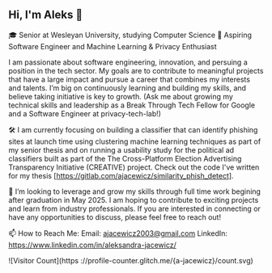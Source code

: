 ## Hi, I'm Aleks 👋

🎓 Senior at Wesleyan University, studying Computer Science
🔭 Aspiring Software Engineer and Machine Learning & Privacy Enthusiast

I am passionate about software engineering, innovation, and persuing a position in the tech sector. My goals are to contribute to meaningful projects that have a large impact and pursue a career that combines my interests and talents. I’m big on continuously learning and building my skills, and believe taking initiative is key to growth. (Ask me about growing my technical skills and leadership as a Break Through Tech Fellow for Google and a Software Engineer at privacy-tech-lab!)

🛠 I am currently focusing on building a classifier that can identify phishing sites at launch time using clustering machine learning techniques as part of my senior thesis and on running a usability study for the political ad classifiers built as part of the The Cross-Platform Election Advertising Transparency Initiative (CREATIVE) project. Check out the code I've written for my thesis [https://gitlab.com/ajacewicz/similarity_phish_detect]. 

🎯 I’m looking to leverage and grow my skills through full time work begining after graduation in May 2025. I am hoping to contribute to exciting projects and learn from industry professionals. If you are interested in connecting or have any opportunities to discuss, please feel free to reach out! 

📫 How to Reach Me:
Email: ajacewicz2003@gmail.com
LinkedIn: https://www.linkedin.com/in/aleksandra-jacewicz/


![Visitor Count](https ://profile-counter.glitch.me/{a-jacewicz}/count.svg)
<!--
**a-jacewicz/a-jacewicz** is a ✨ _special_ ✨ repository because its `README.md` (this file) appears on your GitHub profile.



Here are some ideas to get you started:

- 🔭 I’m currently working on ...
- 🌱 I’m currently learning ...
- 👯 I’m looking to collaborate on ...
- 🤔 I’m looking for help with ...
- 💬 Ask me about ...
- 📫 How to reach me: ...
- 😄 Pronouns: ...
- ⚡ Fun fact: ...
-->
